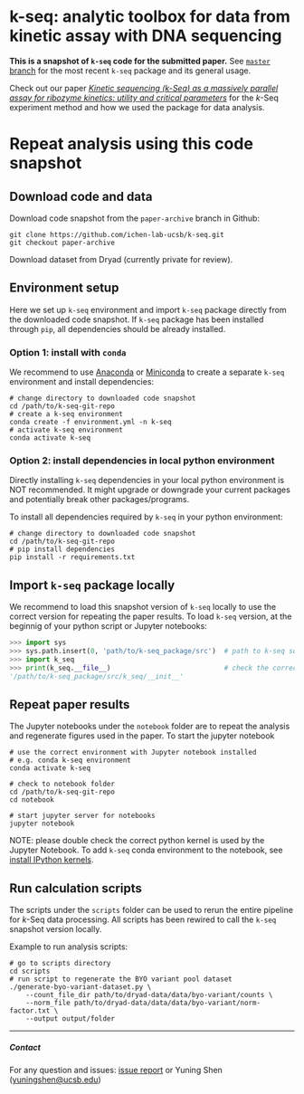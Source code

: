 k-seq: analytic toolbox for data from kinetic assay with DNA sequencing
==============================

**This is a snapshot of ``k-seq`` code for the submitted paper.** See [``master`` branch](https://github.com/ichen-lab-ucsb/k-seq/tree/master)
for the most recent ``k-seq`` package and its general usage.

Check out our paper [*Kinetic sequencing (k-Seq) as a massively parallel assay for ribozyme kinetics: utility and critical parameters*](https://www.biorxiv.org/content/10.1101/2020.12.02.407346v1)
for the *k*-Seq experiment method and how we used the package for data analysis.

# Repeat analysis using this code snapshot

## Download code and data

Download code snapshot from the `paper-archive` branch in Github:
```shell script
git clone https://github.com/ichen-lab-ucsb/k-seq.git
git checkout paper-archive
```

Download dataset from Dryad (currently private for review).

## Environment setup
Here we set up `k-seq` environment and import `k-seq` package directly from the downloaded code snapshot.
If `k-seq` package has been installed through `pip`, all dependencies should be already installed.

### Option 1: install with `conda`
We recommend to use [Anaconda](https://anaconda.org/) or
[Miniconda](https://docs.conda.io/en/latest/miniconda.html)
to create a separate `k-seq` environment and install dependencies:

```shell script
# change directory to downloaded code snapshot
cd /path/to/k-seq-git-repo
# create a k-seq environment
conda create -f environment.yml -n k-seq
# activate k-seq environment
conda activate k-seq
```

### Option 2: install dependencies in local python environment
Directly installing `k-seq` dependencies in your local python environment is NOT recommended. It might upgrade or downgrade your current packages and potentially break other packages/programs.

To install all dependencies required by `k-seq` in your python environment:
```shell script
# change directory to downloaded code snapshot
cd /path/to/k-seq-git-repo
# pip install dependencies
pip install -r requirements.txt
```

## Import `k-seq` package locally

We recommend to load this snapshot version of `k-seq` locally to use the correct version for repeating the paper results. To load `k-seq` version, at the beginnig of your python script or Jupyter notebooks:

```python
>>> import sys
>>> sys.path.insert(0, 'path/to/k-seq_package/src')  # path to k-seq source code
>>> import k_seq
>>> print(k_seq.__file__)                            # check the correct version is imported
'/path/to/k-seq_package/src/k_seq/__init__'
```

## Repeat paper results

The Jupyter notebooks under the `notebook` folder are to repeat the analysis and regenerate figures used in the paper. To start the jupyter notebook

```shell script
# use the correct environment with Jupyter notebook installed
# e.g. conda k-seq environment
conda activate k-seq

# check to notebook folder
cd /path/to/k-seq-git-repo
cd notebook

# start jupyter server for notebooks
jupyter notebook
```

NOTE: please double check the correct python kernel is used by the Jupyter Notebook.
To add `k-seq` conda environment to the notebook, see [install IPython kernels](https://ipython.readthedocs.io/en/latest/install/kernel_install.html).

## Run calculation scripts

The scripts under the `scripts` folder can be used to rerun the entire pipeline for *k*-Seq data processing. All scripts has been rewired to call the `k-seq` snapshot version locally.

Example to run analysis scripts:


```shell script
# go to scripts directory
cd scripts
# run script to regenerate the BYO variant pool dataset
./generate-byo-variant-dataset.py \
    --count_file_dir path/to/dryad-data/data/byo-variant/counts \
    --norm_file path/to/dryad-data/data/data/byo-variant/norm-factor.txt \
    --output output/folder
```

----
##### Contact
For any question and issues: [issue report](https://github.com/ichen-lab-ucsb/k-seq/issues) or Yuning Shen (yuningshen@ucsb.edu)
